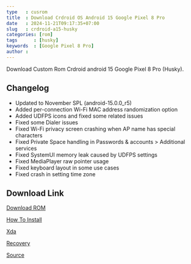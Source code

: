 ```yaml
---
type   : cusrom
title  : Download Crdroid OS Android 15 Google Pixel 8 Pro
date   : 2024-11-21T09:17:35+07:00
slug   : crdroid-a15-husky
categories: [rom]
tags      : [husky]
keywords  : [Google Pixel 8 Pro]
author : 
---
```


Download Custom Rom Crdroid android 15 Google Pixel 8 Pro (Husky).

## Changelog
- Updated to November SPL (android-15.0.0_r5)
- Added per-connection Wi-Fi MAC address randomization option
- Added UDFPS icons and fixed some related issues
- Fixed some Dialer issues
- Fixed Wi-Fi privacy screen crashing when AP name has special characters
- Fixed Private Space handling in Passwords & accounts > Additional services
- Fixed SystemUI memory leak caused by UDFPS settings
- Fixed MediaPlayer raw pointer usage
- Fixed keyboard layout in some use cases
- Fixed crash in setting time zone

## Download Link
[Download ROM](https://sourceforge.net/projects/crdroid/files/husky/11.x/)

[How To Install](https://crdroid.net/husky/11/install)

[Xda](https://xdaforums.com/t/rom-15-shiba-husky-akita-crdroid-11-0-beta-official-18-11-2024.4650502)

[Recovery](https://sourceforge.net/projects/crdroid/files/husky/11.x/recovery)

[Source](https://crdroid.net/husky/11)
